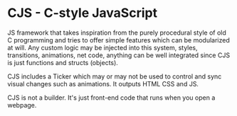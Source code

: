 # CJS - C-style JavaScript

JS framework that takes inspiration from the purely procedural style of old C programming and tries to offer simple features which can be modularized at will.
Any custom logic may be injected into this system, styles, transitions, animations, net code, anything can be well integrated since CJS is just functions and structs (objects).

CJS includes a Ticker which may or may not be used to control and sync visual changes such as animations. It outputs HTML CSS and JS.

CJS is not a builder. It's just front-end code that runs when you open a webpage.
